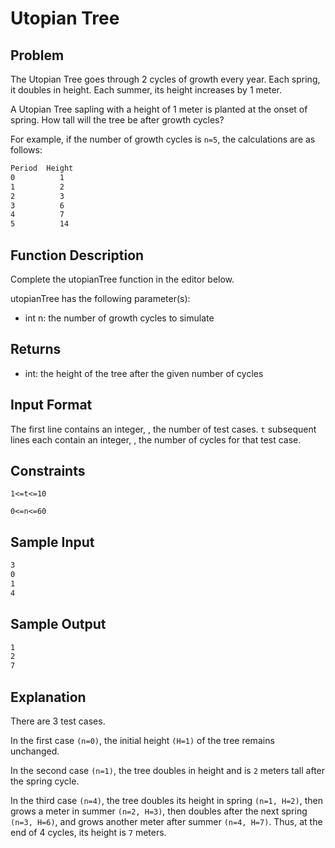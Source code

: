 # Utopian Tree

## Problem

The Utopian Tree goes through 2 cycles of growth every year. Each spring, it doubles in height. Each summer, its height increases by 1 meter.

A Utopian Tree sapling with a height of 1 meter is planted at the onset of spring. How tall will the tree be after  growth cycles?

For example, if the number of growth cycles is `n=5`, the calculations are as follows:

```bash
Period  Height
0          1
1          2
2          3
3          6
4          7
5          14
```

## Function Description

Complete the utopianTree function in the editor below.

utopianTree has the following parameter(s):

* int n: the number of growth cycles to simulate

## Returns

* int: the height of the tree after the given number of cycles

## Input Format

The first line contains an integer, , the number of test cases.
`t` subsequent lines each contain an integer, , the number of cycles for that test case.

## Constraints

`1<=t<=10`

`0<=n<=60`

## Sample Input

```bash
3
0
1
4
```

## Sample Output

```bash
1
2
7
```

## Explanation

There are 3 test cases.

In the first case `(n=0)`, the initial height `(H=1)` of the tree remains unchanged.

In the second case `(n=1)`, the tree doubles in height and is `2` meters tall after the spring cycle.

In the third case `(n=4)`, the tree doubles its height in spring `(n=1, H=2)`, then grows a meter in summer `(n=2, H=3)`, then doubles after the next spring `(n=3, H=6)`, and grows another meter after summer `(n=4, H=7)`. Thus, at the end of 4 cycles, its height is `7` meters.
